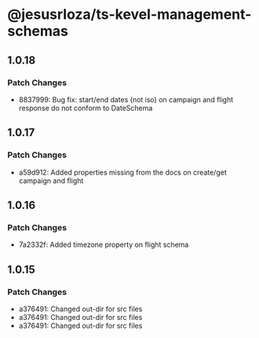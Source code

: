 # @jesusrloza/ts-kevel-management-schemas

## 1.0.18

### Patch Changes

- 8837999: Bug fix: start/end dates (not iso) on campaign and flight response do not conform to DateSchema

## 1.0.17

### Patch Changes

- a59d912: Added properties missing from the docs on create/get campaign and flight

## 1.0.16

### Patch Changes

- 7a2332f: Added timezone property on flight schema

## 1.0.15

### Patch Changes

- a376491: Changed out-dir for src files
- a376491: Changed out-dir for src files
- a376491: Changed out-dir for src files
